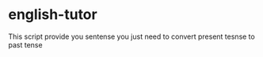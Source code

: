 # english-tutor
This script provide you sentense you just need to convert present tesnse to past tense 
